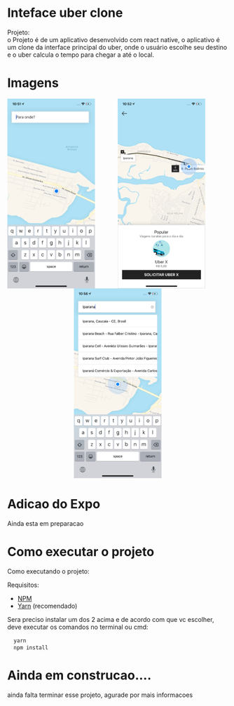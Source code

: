 # Inteface uber clone


Projeto:  
o Projeto é de um aplicativo desenvolvido com react native, o aplicativo é um clone da interface principal do uber, onde o usuário escolhe seu destino e o uber calcula o tempo para chegar a até o local.


# Imagens
<p align="center">
<img src='https://github.com/renan-meneses/clone-Uber/blob/master/print1.png' width="200px" align="left" >
<img src='https://github.com/renan-meneses/clone-Uber/blob/master/print2.png' width="200px" align="center">
<img src='https://github.com/renan-meneses/clone-Uber/blob/master/print3.png' width="200px" align="rigth">
</p>




# Adicao do Expo


<p>Ainda esta em preparacao</p>



# Como executar o projeto

<p>Como executando o projeto:</p>


<p>Requisitos: </p>

- [NPM](https://www.npmjs.com/)
- [Yarn](https://yarnpkg.com/lang/en/) (recomendado)

<p>
  Sera preciso instalar um dos 2 acima e de acordo com que vc escolher, deve executar os comandos no terminal ou cmd:
</p>


```
  yarn
  npm install
```

<p>

# Ainda em construcao....

<p> ainda falta terminar esse projeto, agurade por mais informacoes</p>